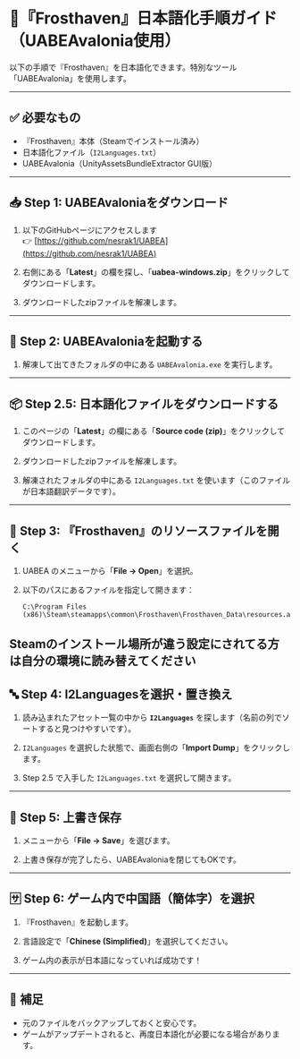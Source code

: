 # 🎌『Frosthaven』日本語化手順ガイド（UABEAvalonia使用）

以下の手順で『Frosthaven』を日本語化できます。特別なツール「UABEAvalonia」を使用します。

---

## ✅ 必要なもの

- 『Frosthaven』本体（Steamでインストール済み）
- 日本語化ファイル（`I2Languages.txt`）
- UABEAvalonia（UnityAssetsBundleExtractor GUI版）

---

## 📥 Step 1: UABEAvaloniaをダウンロード

1. 以下のGitHubページにアクセスします  
   👉 [https://github.com/nesrak1/UABEA](https://github.com/nesrak1/UABEA)

2. 右側にある「**Latest**」の欄を探し、「**uabea-windows.zip**」をクリックしてダウンロードします。

3. ダウンロードしたzipファイルを解凍します。

---

## 🧰 Step 2: UABEAvaloniaを起動する

1. 解凍して出てきたフォルダの中にある `UABEAvalonia.exe` を実行します。

---

## 📦 Step 2.5: 日本語化ファイルをダウンロードする

1. このページの「**Latest**」の欄にある「**Source code (zip)**」をクリックしてダウンロードします。

2. ダウンロードしたzipファイルを解凍します。

3. 解凍されたフォルダの中にある `I2Languages.txt` を使います（このファイルが日本語翻訳データです）。

---

## 📂 Step 3: 『Frosthaven』のリソースファイルを開く

1. UABEA のメニューから「**File → Open**」を選択。

2. 以下のパスにあるファイルを指定して開きます：

   ```
   C:\Program Files (x86)\Steam\steamapps\common\Frosthaven\Frosthaven_Data\resources.assets
   ```
Steamのインストール場所が違う設定にされてる方は自分の環境に読み替えてください
---

## 🔤 Step 4: I2Languagesを選択・置き換え

1. 読み込まれたアセット一覧の中から **`I2Languages`** を探します（名前の列でソートすると見つけやすいです）。

2. `I2Languages` を選択した状態で、画面右側の「**Import Dump**」をクリックします。

3. Step 2.5 で入手した `I2Languages.txt` を選択して開きます。

---

## 💾 Step 5: 上書き保存

1. メニューから「**File → Save**」を選びます。

2. 上書き保存が完了したら、UABEAvaloniaを閉じてもOKです。

---

## 🈂️ Step 6: ゲーム内で中国語（簡体字）を選択

1. 『Frosthaven』を起動します。

2. 言語設定で「**Chinese (Simplified)**」を選択してください。

3. ゲーム内の表示が日本語になっていれば成功です！

---

## 🔁 補足

- 元のファイルをバックアップしておくと安心です。
- ゲームがアップデートされると、再度日本語化が必要になる場合があります。
